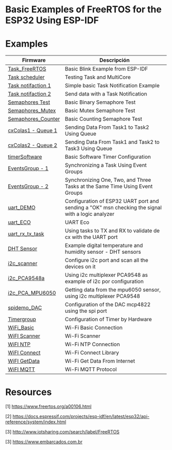 # Basic Examples of FreeRTOS for the ESP32 Using ESP-IDF

# Examples

| Firmware       |Descripción			|
|----------------|-------------------------------|
|[Task_FreeRTOS](https://github.com/DiegoPaezA/FreeRTOS_Examples/tree/master/Task_FreeRTOS)         | Basic Blink Example from ESP-IDF|
|[Task scheduler](https://github.com/DiegoPaezA/FreeRTOS_Examples/tree/master/tareas_Planificador_1)| Testing Task and MultiCore|
|[Task notifaction 1](https://github.com/DiegoPaezA/FreeRTOS_Examples/tree/master/TaskNotification_1)   |Simple basic Task Notification Example| 
|[Task notifaction 2](https://github.com/DiegoPaezA/FreeRTOS_Examples/tree/master/Task%20Notification%202)| Send data with a Task Notification|
|[Semaphores Test](https://github.com/DiegoPaezA/FreeRTOS_Examples/tree/master/Semaforo_Test1)      | Basic Binary Semaphore Test   | 
|[Semaphores_Mutex](https://github.com/DiegoPaezA/FreeRTOS_Examples/tree/master/Semaforo_Mutex_1)   | Basic Mutex Semaphore Test   | 
|[Semaphores_Counter](https://github.com/DiegoPaezA/FreeRTOS_Examples/tree/master/Semaforo_Contador1)| Basic Counting Semaphore Test   |
|[cxColas1 - Queue 1](https://github.com/DiegoPaezA/FreeRTOS_Examples/tree/master/cxColas_1)        | Sending Data From Task1 to Task2 Using Queue  | 
|[cxColas2 - Queue 2](https://github.com/DiegoPaezA/FreeRTOS_Examples/tree/master/cxColas_2)        | Sending Data From Task1 and Task2 to Task3 Using Queue  | 
|[timerSoftware](https://github.com/DiegoPaezA/FreeRTOS_Examples/tree/master/timerSoftware_1)       | Basic Software Timer Configuration  | 
|[EventsGroup - 1](https://github.com/DiegoPaezA/FreeRTOS_Examples/tree/master/gruposEventos_1)     | Synchronizing  a Task Using Event Groups  | 
|[EventsGroup - 2](https://github.com/DiegoPaezA/FreeRTOS_Examples/tree/master/gruposEventos_2)     | Synchronizing  One, Two, and Three Tasks at the Same Time Using Event Groups| 
|[uart_DEMO](https://github.com/DiegoPaezA/FreeRTOS_Examples/tree/master/uartdemo)                  |Configuration of ESP32 UART port and sending a "OK" msn checking the signal with a logic analyzer | 
|[uart_ECO](https://github.com/DiegoPaezA/FreeRTOS_Examples/tree/master/uart_eco_vscode)            |UART Eco| 
|[uart_rx_tx_task ](https://github.com/DiegoPaezA/FreeRTOS_Examples/tree/master/uart_rxtx_task)     |Using tasks to TX and RX to validate de cx with the UART port| 
|[DHT Sensor](https://github.com/DiegoPaezA/FreeRTOS_Examples/tree/master/dhtdemo)                  |Example digital temperature and humidity sensor - DHT sensors| 
|[i2c_scanner](https://github.com/DiegoPaezA/FreeRTOS_Examples/tree/master/i2c_scanner)             |Configure i2c port and scan all the devices on it| 
|[i2c_PCA9548a](https://github.com/DiegoPaezA/FreeRTOS_Examples/tree/master/i2cPCA9548a)            |Using i2c multiplexer PCA9548 as example of i2c por configuration| 
|[i2c_PCA_MPU6050](https://github.com/DiegoPaezA/FreeRTOS_Examples/tree/master/i2c_PCA_MPU6050)     |Getting data from the mpu6050 sensor, using i2c multiplexer PCA9548|
|[spidemo_DAC](https://github.com/DiegoPaezA/FreeRTOS_Examples/tree/master/spidemo_dac)             |Configuration of the DAC mcp4822 using the spi port|
|[Timergroup](https://github.com/DiegoPaezA/FreeRTOS_Examples/tree/master/Timergroup)               |Configuration of Timer by Hardware| 
|[WiFi_Basic](https://github.com/DiegoPaezA/FreeRTOS_Examples/tree/master/wifi_basic_1)             |Wi-Fi Basic Connection| 
|[WiFI Scanner](https://github.com/DiegoPaezA/FreeRTOS_Examples/tree/master/wifi_escaner_2)         |Wi-Fi Scanner| 
|[WiFI NTP](https://github.com/DiegoPaezA/FreeRTOS_Examples/tree/master/wifi_ntp_3)                 |Wi-Fi NTP Connection| 
|[WiFI Connect](https://github.com/DiegoPaezA/FreeRTOS_Examples/tree/master/wifi_connect_4)         |Wi-Fi Connect Library| 
|[WiFI GetData](https://github.com/DiegoPaezA/FreeRTOS_Examples/tree/master/wifi_getdata_5)         |Wi-Fi Get Data From Internet| 
|[WiFI MQTT](https://github.com/DiegoPaezA/FreeRTOS_Examples/tree/master/wifi_mqtt_6)               |Wi-Fi MQTT Protocol| 
# Resources

[1] https://www.freertos.org/a00106.html

[2] https://docs.espressif.com/projects/esp-idf/en/latest/esp32/api-reference/system/index.html

[3] http://www.iotsharing.com/search/label/FreeRTOS

[3] https://www.embarcados.com.br
